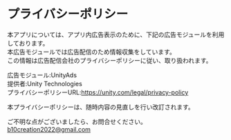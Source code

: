 # プライバシーポリシー

本アプリについては、アプリ内広告表示のために、下記の広告モジュールを利用しております。  
本広告モジュールでは広告配信のため情報収集をしています。  
この情報は広告配信会社のプライバシーポリシーに従い、取り扱われます。  

広告モジュール:UnityAds  
提供者:Unity Technologies  
プライバシーポリシーURL:https://unity.com/legal/privacy-policy  

本プライバシーポリシーは、随時内容の見直しを行い改訂されます。  

ご不明な点がございましたら、お問合せください。  
b10creation2022@gmail.com
